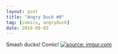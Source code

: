 ```yaml
---
layout: post
title: "Angry Duck #8"
tag: [comics, angryduck]
date: 2018-08-03
---
```


Smash ducks! Comic! <!-- #38 -->
[![](https://i.imgur.com/e8vgmW6.jpg "source: imgur.com")](https://i.imgur.com/e8vgmW6.jpg)
